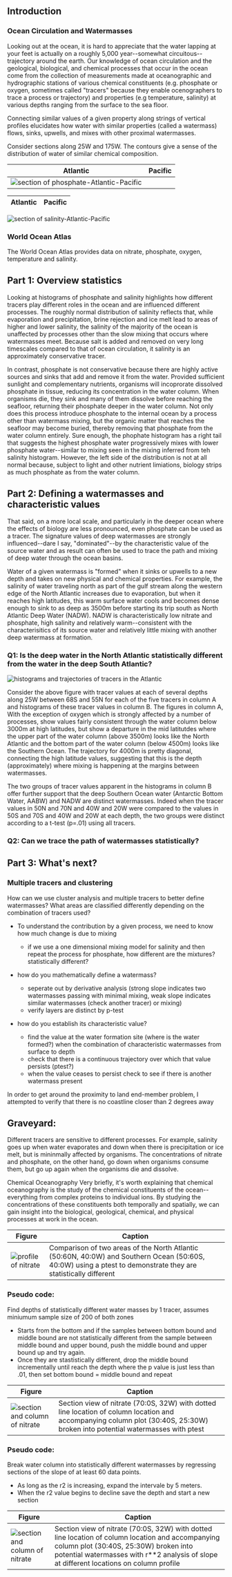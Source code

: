## Introduction
### Ocean Circulation and Watermasses
Looking out at the ocean, it is hard to appreciate that the water lapping at your feet is actually on a roughly 5,000 year--somewhat circuitous--trajectory around the earth.  Our knowledge of ocean circulation and the geological, biological, and chemical processes that occur in the ocean come from the collection of measurements made at oceanographic and hydrographic stations of various chemical constituents (e.g. phosphate or oxygen, sometimes called "tracers" because they enable ocenographers to trace a process or trajectory) and properties (e.g temperature, salinity) at various depths ranging from the surface to the sea floor.  

Connecting similar values of a given property along strings of vertical profiles elucidates how water with similar properties (called  a watermass) flows, sinks, upwells, and mixes with other proximal watermasses. 

Consider sections along 25W and 175W.  The contours give a sense of the distribution of water of similar chemical composition. 

|Atlantic | Pacific|
|------------ | -------------|
![section of phosphate-Atlantic-Pacific](https://github.com/jordanplanders/Thinkful/blob/master/Capstone%20Project/raw_demo_plots/phosphate_section_70s-80n_175-175w__70s-80n_25-25w.png)||

Atlantic | Pacific
------------ | -------------

![section of salinity-Atlantic-Pacific](https://github.com/jordanplanders/Thinkful/blob/master/Capstone%20Project/raw_demo_plots/salinity_section_70s-80n_175-175w__70s-80n_25-25w.png)

### World Ocean Atlas
The World Ocean Atlas provides data on nitrate, phosphate, oxygen, temperature and salinity.  

## Part 1: Overview statistics
Looking at histograms of phosphate and salinity highlights how different tracers play different roles in the ocean and are influenced different processes.  The roughly normal distribution of salinity reflects that, while evaporation and precipitation, brine rejection and ice melt lead to areas of higher and lower salinity, the salinity of the majority of the ocean is unaffected by processes other than the slow mixing that occurs where watermasses meet.  Because salt is added and removed on very long timescales compared to that of ocean circulation, it salinity is an approximately conservative tracer. 

In contrast, phosphate is not conservative because there are highly active sources and sinks that add and remove it from the water.  Provided sufficient sunlight and complementary nutrients, organisms will incoprorate dissolved phosphate in tissue, reducing its concentration in the water column. When organisms die, they sink and many of them dissolve before reaching the seafloor, returning their phosphate deeper in the water column.  Not only does this process introduce phosphate to the internal ocean by a process other than watermass mixing, but the organic matter that reaches the seafloor may become buried, thereby removing that phosphate from the water column entirely. Sure enough, the phophate histogram has a right tail that suggests the highest phosphate water progressively mixes with lower phosphate water--similar to mixing seen in the mixing inferred from teh salinity histogram.  However, the left side of the distribution is not at all normal because, subject to light and other nutrient limiations, biology strips as much phosphate as from the water column.


## Part 2: Defining a watermasses and characteristic values
That said, on a more local scale, and particularly in the deeper ocean where the effects of biology are less pronounced, even phosphate can be used as a tracer. The signature values of deep watermasses are strongly influenced--dare I say, "dominated"--by the characteristic value of the source water and as result can often be used to trace the path and mixing of deep water through the ocean basins. 

Water of a given watermass is "formed" when it sinks or upwells to a new depth and takes on new physical and chemical properties. For example, the salinity of water traveling north as part of the gulf stream along the western edge of the North Atlantic increases due to evaporation, but when it reaches high latitudes, this warm surface water cools and becomes dense enough to sink to as deep as 3500m before starting its trip south as North Atlantic Deep Water (NADW). NADW is characteristically low nitrate and phosphate, high salinity and relatively warm--consistent with the characterisitics of its source water and relatively little mixing with another deep watermass at formation.  


### Q1: Is the deep water in the North Atlantic statistically different from the water in the deep South Atlantic?

![histograms and trajectories of tracers in the Atlantic](https://github.com/jordanplanders/Thinkful/blob/master/Capstone%20Project/raw_demo_plots/tracer_hist_lonTraj_Atl.png)

Consider the above figure with tracer values at each of several depths along 25W between 68S and 55N for each of the five tracers in column A and histograms of these tracer values in column B. The figures in column A, With the exception of oxygen which is strongly affected by a number of processes, show values fairly consistent through the water column below 3000m at high latitudes, but show a departure in the mid latitutdes where the upper part of the water column (above 3500m) looks like the North Atlantic and the bottom part of the water column (below 4500m) looks like the Southern Ocean.  The trajectory for 4000m is pretty diagonal, connecting the high latitude values, suggesting that this is the depth (approximately) where mixing is happening at the margins between watermasses.

The two groups of tracer values apparent in the histograms in column B offer further support that the deep Southern Ocean water (Antarctic Bottom Water, AABW) and NADW are distinct watermasses.  Indeed when the tracer values in 50N and 70N and 40W and 20W were compared to the values in 50S and 70S and 40W and 20W at each depth, the two groups were distinct according to a t-test (p=.01) using all tracers.

### Q2: Can we trace the path of watermasses statistically?


## Part 3: What's next?  
### Multiple tracers and clustering
How can we use cluster analysis and multiple tracers to better define watermasses?  What areas are classified differently depending on the combination of tracers used?




- To understand the contribution by a given process, we need to know how much change is due to mixing

	- if we use a one dimensional mixing model for salinity and then repeat the process for phosphate, how different are the mixtures? statistically different?

- how do you mathematically define a watermass?
	- seperate out by derivative analysis (strong slope indicates two watermasses passing with minimal mixing, weak slope indicates similar watermasses (check another tracer) or mixing)
	- verify layers are distinct by p-test 
- how do you establish its characteristic value?
	- find the value at the water formation site (where is the water formed?)
		when the combination of characteristic watermasses from surface to depth 
	- check that there is a continuous trajectory over which that value persists (ptest?)
	- when the value ceases to persist check to see if there is another watermass present

In order to get around the proximity to land end-member problem, I attempted to verify that there is no coastline closer than 2 degrees away





## Graveyard:
Different tracers are sensitive to different processes. For example, salinity goes up when water evaporates and down when there is precipitation or ice melt, but is mininmally affected by organisms.  The concentrations of nitrate and phosphate, on the other hand, go down when organisms consume them, but go up again when the organisms die and dissolve. 

Chemical Oceanography
Very briefly, it's worth explaining that chemical oceanography is the study of the chemical constituents of the ocean--everything from complex proteins to individual ions.  By studying the concentrations of these constituents both temporally and spatially, we can gain insight into the biological, geological, chemical, and physical processes at work in the ocean. 






Figure | Caption
------------ | -------------
![profile of nitrate](https://github.com/jordanplanders/Thinkful/blob/master/Capstone%20Project/watermass_diff_plts/nitrate_plan_60:50n-40:0w_and_50:60s-40:0w_4000m_ptest.png) | Comparison of two areas of the North Atlantic (50:60N, 40:0W) and Southern Ocean (50:60S, 40:0W) using a ptest to demonstrate they are statistically different

### Pseudo code:
Find depths of statistically different water masses by 1 tracer, assumes miniumum sample size of 200 of both zones

- Starts from the bottom and if the samples between bottom bound and middle bound are not statistically different from the sample between middle bound and upper bound, push the middle bound and upper bound up and try again. 
- Once they are stastistically different, drop the middle bound incrementally until reach the depth where the p value is just less than .01, then set bottom bound = middle bound and repeat

Figure | Caption
------------ | -------------
![section and column of nitrate](https://github.com/jordanplanders/Thinkful/blob/master/Capstone%20Project/watermass_diff_plts/nitrate_section_70-0s32w_columnwptest_40-30s30-25w.png)| Section view of nitrate (70:0S, 32W) with dotted line location of column location and accompanying column plot (30:40S, 25:30W) broken into potential watermasses with ptest


### Pseudo code:

Break water column into statistically different watermasses by regressing sections of the slope of at least 60 data points. 
- As long as the r2 is increasing, expand the intervale by 5 meters. 
- When the r2 value begins to decline save the depth and start a new section

Figure | Caption
------------ | -------------
![section and column of nitrate](https://github.com/jordanplanders/Thinkful/blob/master/Capstone%20Project/watermass_diff_plts/nitrate_section_70-0s32w_columnwslope_40s30w.png)| Section view of nitrate (70:0S, 32W) with dotted line location of column location and accompanying column plot (30:40S, 25:30W) broken into potential watermasses with r**2 analysis of slope at different locations on column profile
